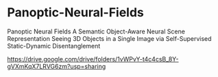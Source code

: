 # Panoptic-Neural-Fields
Panoptic Neural Fields A Semantic Object-Aware Neural Scene Representation
Seeing 3D Objects in a Single Image
via Self-Supervised Static-Dynamic Disentanglement

https://drive.google.com/drive/folders/1vWPvY-t4c4csB_8Y-gVXmKqX7LRVG6zm?usp=sharing
